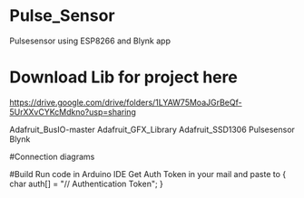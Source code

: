 # Pulse_Sensor
Pulsesensor using ESP8266 and Blynk app
# Download Lib for project here
https://drive.google.com/drive/folders/1LYAW75MoaJGrBeQf-5UrXXvCYKcMdkno?usp=sharing

Adafruit_BusIO-master
Adafruit_GFX_Library
Adafruit_SSD1306
Pulsesensor
Blynk

#Connection diagrams

#Build
Run code in Arduino IDE 
Get Auth Token in your mail and paste to { char auth[] = "// Authentication Token"; }
